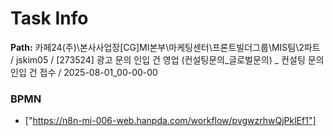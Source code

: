 # Task Info

**Path:** 카페24(주)\본사사업장\[CG]MI본부\마케팅센터\프론트빌더그룹\MIS팀\2파트 / jskim05 / [273524] 광고 문의 인입 건 영업 (컨설팅문의_글로벌문의) _ 컨설팅 문의 인입 건 접수 / 2025-08-01_00-00-00

### BPMN
- ["https://n8n-mi-006-web.hanpda.com/workflow/pvgwzrhwQjPklEf1"]

